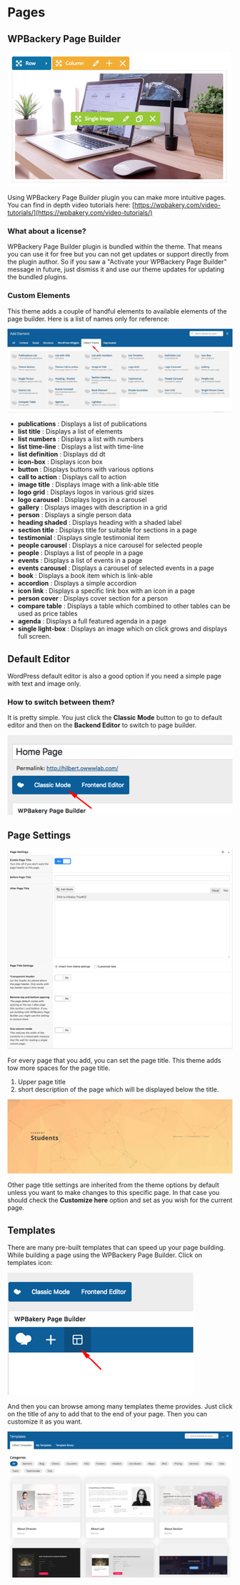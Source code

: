 # Pages

## WPBackery Page Builder
![WPBackery Page Builder](img/pb1.jpg)

Using WPBackery Page Builder plugin you can make more intuitive pages. You can find in depth video tutorials here: [https://wpbakery.com/video-tutorials/](https://wpbakery.com/video-tutorials/)

### What about a license?
WPBackery Page Builder plugin is bundled within the theme. That means you can use it for free but you can not get updates or support directly from the plugin author. So if you saw a "Activate your WPBackery Page Builder" message in future, just dismiss it and use our theme updates for updating the bundled plugins.

### Custom Elements
This theme adds a couple of handful elements to available elements of the page builder. Here is a list of names only for reference:

![Image Title](img/pb2.jpg) 

* **publications** : Displays a list of publications
* **list title** : Displays a list of elements
* **list numbers** : Displays a list with numbers
* **list time-line** : Displays a list with time-line
* **list definition** : Displays dd dt
* **icon-box** : Displays icon box
* **button** : Displays buttons with various options
* **call to action** : Displays call to action
* **image title** : Displays image with a link-able title
* **logo grid** : Displays logos in various grid sizes
* **logo carousel** : Displays logos in a carousel
* **gallery** : Displays images with description in a grid
* **person** : Displays a single person data
* **heading shaded** : Displays heading with a shaded label
* **section title** : Displays title for suitable for sections in a page
* **testimonial** : Displays single testimonial item
* **people carousel** : Displays a nice carousel for selected people
* **people** : Displays a list of people in a page
* **events** : Displays a list of events in a page
* **events carousel** : Displays a carousel of selected events in a page
* **book** : Displays a book item which is link-able
* **accordion** : Displays a simple accordion
* **icon link** : Displays a specific link box with an icon in a page
* **person cover** : Displays cover section for a person
* **compare table** : Displays a table which combined to other tables can be used as price tables
* **agenda** : Displays a full featured agenda in a page
* **single light-box** : Displays an image which on click grows and displays full screen.


## Default Editor
WordPress default editor is also a good option if you need a simple page with text and image only. 

### How to switch between them?
It is pretty simple. You just click the **Classic Mode** button to go to default editor and then on the **Backend Editor** to switch to page builder.

![Image Title](img/pb3.png) 


## Page Settings

![Image Title](img/ps1.png) 

For every page that you add, you can set the page title. This theme adds tow more spaces for the page title. 
1. Upper page title
2. short description of the page which will be displayed below the title.

![Image Title](img/ps2.png)

Other page title settings are inherited from the theme options by default unless you want to make changes to this specific page. In that case you should check the **Customize here** option and set as you wish for the current page.


## Templates
There are many pre-built templates that can speed up your page building. While building a page using the WPBackery Page Builder. Click on templates icon: 

![Image Title](img/pb5.png) 

And then you can browse among many templates theme provides. Just click on the title of any to add that to the end of your page. Then you can customize it as you want.

![templates](img/pb4.png)